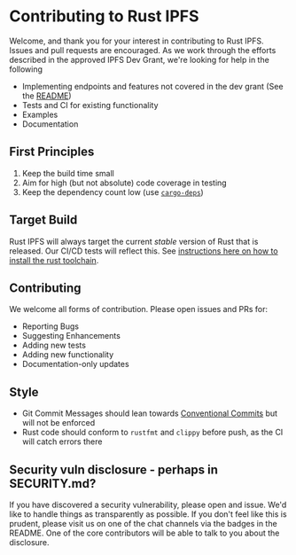 # Contributing to Rust IPFS

Welcome, and thank you for your interest in contributing to Rust IPFS. Issues and pull requests are encouraged. As we work through the efforts described in the approved IPFS Dev Grant, we're looking for help in the following

* Implementing endpoints and features not covered in the dev grant (See the [README](./README.md#roadmap))
* Tests and CI for existing functionality
* Examples
* Documentation

## First Principles

1. Keep the build time small
2. Aim for high (but not absolute) code coverage in testing
3. Keep the dependency count low (use [`cargo-deps`](https://github.com/m-cat/cargo-deps))

## Target Build

Rust IPFS will always target the current _stable_ version of Rust that is released. Our CI/CD tests will reflect this. See [instructions here on how to install the rust toolchain](https://doc.rust-lang.org/book/ch01-01-installation.html).

## Contributing

We welcome all forms of contribution. Please open issues and PRs for:

- Reporting Bugs
- Suggesting Enhancements
- Adding new tests
- Adding new functionality
- Documentation-only updates

## Style

- Git Commit Messages should lean towards [Conventional Commits](https://www.conventionalcommits.org/en/v1.0.0/) but will not be enforced
- Rust code should conform to `rustfmt` and `clippy` before push, as the CI will catch errors there

## Security vuln disclosure - perhaps in SECURITY.md?

If you have discovered a security vulnerability, please open and issue. We'd like to handle things as transparently as possible. If you don't feel like this is prudent, please visit us on one of the chat channels via the badges in the README. One of the core contributors will be able to talk to you about the disclosure.
